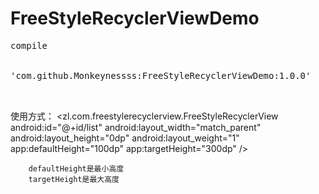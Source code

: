 # FreeStyleRecyclerViewDemo

<div class="highlight highlight-source-groovy">
<pre>compile
<span class="pl-s">
<span class="pl-pds">
'</span>com.github.Monkeynessss:FreeStyleRecyclerViewDemo:1.0.0<span class="pl-pds">'
</span>
</span>
</pre>
</div>

使用方式：
  <zl.com.freestylerecyclerview.FreeStyleRecyclerView
        android:id="@+id/list"
        android:layout_width="match_parent"
        android:layout_height="0dp"
        android:layout_weight="1"
        app:defaultHeight="100dp"
        app:targetHeight="300dp" />
        
        defaultHeight是最小高度
        targetHeight是最大高度
